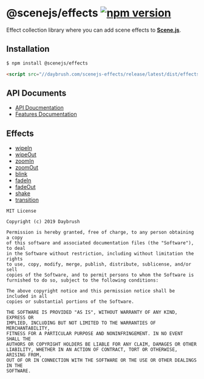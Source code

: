 # @scenejs/effects [![npm version](https://badge.fury.io/js/%40scenejs%2Feffects.svg)](https://badge.fury.io/js/%40scenejs%2Feffects)


Effect collection library where you can add scene effects to [**Scene.js**](https://www.npmjs.com/package/scenejs).

## Installation
```bash
$ npm install @scenejs/effects
```
```html
<script src="//daybrush.com/scenejs-effects/release/latest/dist/effects.min.js"></script>
```

## API Documents
* [API Doucmentation](http://daybrush.com/scenejs-effects/release/latest/doc/)
* [Features Documentation](http://daybrush.com/scenejs/features.html#effects)

## Effects
* [wipeIn](https://daybrush.com/scenejs/features.html#wipein)
* [wipeOut](https://daybrush.com/scenejs/features.html#wipeout)
* [zoomIn](https://daybrush.com/scenejs/features.html#zoomin)
* [zoomOut](https://daybrush.com/scenejs/features.html#zoomout)
* [blink](https://daybrush.com/scenejs/features.html#bllink)
* [fadeIn](https://daybrush.com/scenejs/features.html#fadein)
* [fadeOut](https://daybrush.com/scenejs/features.html#fadeout)
* [shake](https://daybrush.com/scenejs/features.html#shake)
* [transition](https://daybrush.com/scenejs/features.html#transition)

```
MIT License

Copyright (c) 2019 Daybrush

Permission is hereby granted, free of charge, to any person obtaining a copy
of this software and associated documentation files (the "Software"), to deal
in the Software without restriction, including without limitation the rights
to use, copy, modify, merge, publish, distribute, sublicense, and/or sell
copies of the Software, and to permit persons to whom the Software is
furnished to do so, subject to the following conditions:

The above copyright notice and this permission notice shall be included in all
copies or substantial portions of the Software.

THE SOFTWARE IS PROVIDED "AS IS", WITHOUT WARRANTY OF ANY KIND, EXPRESS OR
IMPLIED, INCLUDING BUT NOT LIMITED TO THE WARRANTIES OF MERCHANTABILITY,
FITNESS FOR A PARTICULAR PURPOSE AND NONINFRINGEMENT. IN NO EVENT SHALL THE
AUTHORS OR COPYRIGHT HOLDERS BE LIABLE FOR ANY CLAIM, DAMAGES OR OTHER
LIABILITY, WHETHER IN AN ACTION OF CONTRACT, TORT OR OTHERWISE, ARISING FROM,
OUT OF OR IN CONNECTION WITH THE SOFTWARE OR THE USE OR OTHER DEALINGS IN THE
SOFTWARE.
```